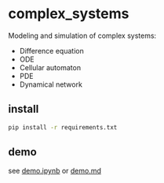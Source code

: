 # complex_systems
Modeling and simulation of complex systems:
- Difference equation
- ODE
- Cellular automaton
- PDE
- Dynamical network
## install
```bash
pip install -r requirements.txt
```
## demo
see [demo.ipynb](demo.ipynb) or [demo.md](demo.md)
